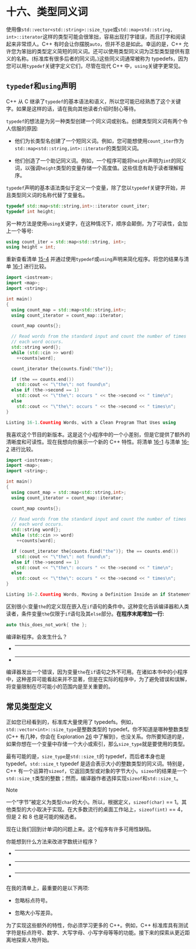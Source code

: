 # 十六、类型同义词

使用像`std::vector<std::string>::size_type`或`std::map<std::string, int>::iterator`这样的类型可能会很笨拙，容易出现打字错误，而且打字和阅读起来非常烦人。C++ 有时会让你摆脱`auto`，但并不总是如此。幸运的是，C++ 允许您为笨拙的类型定义简短的同义词。还可以使用类型同义词为泛型类型提供有意义的名称。(标准库有很多后者的同义词。)这些同义词通常被称为 typedefs，因为您可以用`typedef`关键字定义它们，尽管在现代 C++ 中，`using`关键字更常见。

## `typedef`和`using`声明

C++ 从 C 继承了`typedef`的基本语法和语义，所以您可能已经熟悉了这个关键字。如果是这样的话，请在我向其他读者介绍时耐心等待。

`typedef`的想法是为另一种类型创建一个同义词或别名。创建类型同义词有两个令人信服的原因:

*   他们为长类型名创建了一个短同义词。例如，您可能想使用`count_iter`作为`std::map<std::string,int>::iterator`的类型同义词。

*   他们创造了一个助记同义词。例如，一个程序可能将`height`声明为`int`的同义词，以强调`height`类型的变量存储一个高度值。这些信息有助于读者理解程序。

`typedef`声明的基本语法类似于定义一个变量，除了您以`typedef`关键字开始，并且类型同义词的名称代替了变量名。

```cpp
typedef std::map<std::string,int>::iterator count_iter;
typedef int height;

```

另一种方法是使用`using`关键字，在这种情况下，顺序会颠倒，为了可读性，会加上一个等号:

```cpp
using count_iter = std::map<std::string, int>;
using height = int;

```

重新查看清单 [15-4](15.html#PC6) 并通过使用`typedef`或`using`声明来简化程序。将您的结果与清单 [16-1](#PC3) 进行比较。

```cpp
import <iostream>;
import <map>;
import <string>;

int main()
{
  using count_map = std::map<std::string,int>;
  using count_iterator = count_map::iterator;

  count_map counts{};

  // Read words from the standard input and count the number of times
  // each word occurs.
  std::string word{};
  while (std::cin >> word)
    ++counts[word];

  count_iterator the{counts.find("the")};

  if (the == counts.end())
    std::cout << "\"the\": not found\n";
  else if (the->second == 1)
    std::cout << "\"the\": occurs " << the->second << " time\n";
  else
    std::cout << "\"the\": occurs " << the->second << " times\n";
}

Listing 16-1.Counting Words, with a Clean Program That Uses using

```

我喜欢这个节目的新版本。这是这个小程序中的一个小差别，但是它提供了额外的清晰度和可读性。现在我想向你展示一个新的 C++ 特性。将清单 [16-1](#PC3) 与清单 [16-2](#PC4) 进行比较。

```cpp
import <iostream>;
import <map>;
import <string>;

int main()
{
  using count_map = std::map<std::string,int>;
  using count_iterator = count_map::iterator;

  count_map counts{};

  // Read words from the standard input and count the number of times
  // each word occurs.
  std::string word{};
  while (std::cin >> word)
    ++counts[word];

  if (count_iterator the{counts.find("the")}; the == counts.end())
    std::cout << "\"the\": not found\n";
  else if (the->second == 1)
    std::cout << "\"the\": occurs " << the->second << " time\n";
  else
    std::cout << "\"the\": occurs " << the->second << " times\n";
}

Listing 16-2.Counting Words, Moving a Definition Inside an if Statement

```

区别很小:变量`the`的定义现在嵌入在`if`语句的条件中。这种变化告诉编译器和人类读者，条件变量`the`仅限于`if`语句及其`else`部分。**在程序末尾增加一行:**

```cpp
auto this_does_not_work{ the };

```

编译新程序。会发生什么？

*   _____________________________________________________________

*   _____________________________________________________________

编译器发出一个错误，因为变量`the`在`if`语句之外不可用。在诸如本书中的小程序中，这种差异可能看起来并不显著，但是在实际的程序中，为了避免错误和误解，将变量限制在尽可能小的范围内是至关重要的。

## 常见类型定义

正如您已经看到的，标准库大量使用了 typedefs。例如，`std::vector<int>::size_type`是整数类型的 typedef。你不知道是哪种整数类型(C++ 有几种，你会在 Exploration [26](26.html) 中了解到)，也没关系。你所要知道的是，如果你想在一个变量中存储一个大小或索引，那么`size_type`就是要使用的类型。

最有可能的是，`size_type`是`std::size_t`的 typedef，而后者本身也是 typedef。`std::size_t` typedef 是适合表示大小的整数类型的同义词。特别是，C++ 有一个运算符`sizeof`，它返回类型或对象的字节大小。`sizeof`的结果是一个`std::size_t`类型的整数；然而，编译器作者选择实现`sizeof`和`std::size_t`。

Note

一个“字节”被定义为类型`char`的大小。所以，根据定义，`sizeof(char)` == 1。其他类型的大小取决于实现。在大多数流行的桌面工作站上，`sizeof(int)` == 4，但是 2 和 8 也是可能的候选者。

现在让我们回到计单词的问题上来。这个程序有许多可用性缺陷。

你能想到什么方法来改进字数统计程序？

*   _____________________________________________________________

*   _____________________________________________________________

*   _____________________________________________________________

在我的清单上，最重要的是以下两项:

*   忽略标点符号。

*   忽略大小写差异。

为了实现这些额外的特性，你必须学习更多的 C++。例如，C++ 标准库具有测试字符是标点符号、数字、大写字母、小写字母等等的功能。接下来的探索从更近距离地探索人物开始。